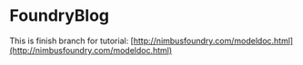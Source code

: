FoundryBlog
========

This is finish branch for tutorial: [http://nimbusfoundry.com/modeldoc.html](http://nimbusfoundry.com/modeldoc.html)
